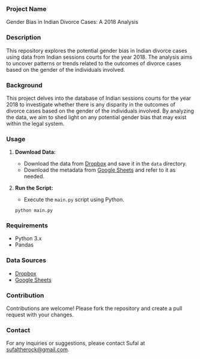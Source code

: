### Project Name

Gender Bias in Indian Divorce Cases: A 2018 Analysis

### Description

This repository explores the potential gender bias in Indian divorce cases using data from Indian sessions courts for the year 2018. The analysis aims to uncover patterns or trends related to the outcomes of divorce cases based on the gender of the individuals involved.

### Background

This project delves into the database of Indian sessions courts for the year 2018 to investigate whether there is any disparity in the outcomes of divorce cases based on the gender of the individuals involved. By analyzing the data, we aim to shed light on any potential gender bias that may exist within the legal system.

### Usage


1. **Download Data:**
   - Download the data from [Dropbox](https://www.dropbox.com/sh/hkcde3z2l1h9mq1/AADRe-BuBQ92ozAJiG7YERdCa?dl=0) and save it in the `data` directory.
   - Download the metadata from [Google Sheets](https://docs.google.com/spreadsheets/d/e/2PACX-1vSkFghNxGjLxIAsjvUPkW8IV2AF1vf2KOQV93vMhB0TD3CBT13gah1LczI8W0d3Eom1zPcroBuPQ-uy/pubhtml#) and refer to it as needed.

2. **Run the Script:**
   - Execute the `main.py` script using Python.
   ```
   python main.py
   ```

### Requirements

- Python 3.x
- Pandas

### Data Sources

- [Dropbox](https://www.dropbox.com/sh/hkcde3z2l1h9mq1/AADRe-BuBQ92ozAJiG7YERdCa?dl=0)
- [Google Sheets](https://docs.google.com/spreadsheets/d/e/2PACX-1vSkFghNxGjLxIAsjvUPkW8IV2AF1vf2KOQV93vMhB0TD3CBT13gah1LczI8W0d3Eom1zPcroBuPQ-uy/pubhtml#)

### Contribution

Contributions are welcome! Please fork the repository and create a pull request with your changes. 


### Contact

For any inquiries or suggestions, please contact Sufal at sufaltherock@gmail.com.
